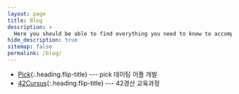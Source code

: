 ```yaml
---
layout: page
title: Blog
description: >
  Here you should be able to find everything you need to know to accomplish the most common tasks when blogging with Hydejack.
hide_description: true
sitemap: false
permalink: /blog/
---
```


- [Pick]{:.heading.flip-title} --- pick 데이팅 어플 개발
- [42Cursus]{:.heading.flip-title} --- 42경산 교육과정

[Pick]: pick.md
[42Cursus]: 42Cursus.md
